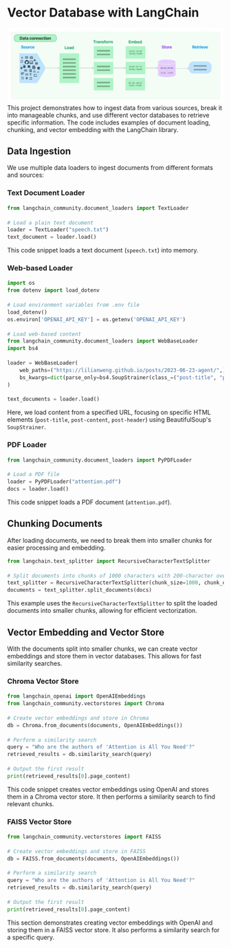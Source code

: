
# Vector Database with LangChain
![img.png](imgs%2Fimg.png)
This project demonstrates how to ingest data from various sources, break it into manageable chunks, and use different vector databases to retrieve specific information. The code includes examples of document loading, chunking, and vector embedding with the LangChain library.

## Data Ingestion

We use multiple data loaders to ingest documents from different formats and sources:

### Text Document Loader
```python
from langchain_community.document_loaders import TextLoader

# Load a plain text document
loader = TextLoader("speech.txt")
text_document = loader.load()
```
This code snippet loads a text document (`speech.txt`) into memory.

### Web-based Loader
```python
import os
from dotenv import load_dotenv

# Load environment variables from .env file
load_dotenv()
os.environ['OPENAI_API_KEY'] = os.getenv('OPENAI_API_KEY')

# Load web-based content
from langchain_community.document_loaders import WebBaseLoader
import bs4

loader = WebBaseLoader(
    web_paths=("https://lilianweng.github.io/posts/2023-06-23-agent/",),
    bs_kwargs=dict(parse_only=bs4.SoupStrainer(class_=("post-title", "post-content", "post-header")))
)

text_documents = loader.load()
```
Here, we load content from a specified URL, focusing on specific HTML elements (`post-title`, `post-content`, `post-header`) using BeautifulSoup's `SoupStrainer`.

### PDF Loader
```python
from langchain_community.document_loaders import PyPDFLoader

# Load a PDF file
loader = PyPDFLoader("attention.pdf")
docs = loader.load()
```
This code snippet loads a PDF document (`attention.pdf`).

## Chunking Documents

After loading documents, we need to break them into smaller chunks for easier processing and embedding.
```python
from langchain.text_splitter import RecursiveCharacterTextSplitter

# Split documents into chunks of 1000 characters with 200-character overlap
text_splitter = RecursiveCharacterTextSplitter(chunk_size=1000, chunk_overlap=200)
documents = text_splitter.split_documents(docs)
```
This example uses the `RecursiveCharacterTextSplitter` to split the loaded documents into smaller chunks, allowing for efficient vectorization.

## Vector Embedding and Vector Store

With the documents split into smaller chunks, we can create vector embeddings and store them in vector databases. This allows for fast similarity searches.

### Chroma Vector Store
```python
from langchain_openai import OpenAIEmbeddings
from langchain_community.vectorstores import Chroma

# Create vector embeddings and store in Chroma
db = Chroma.from_documents(documents, OpenAIEmbeddings())

# Perform a similarity search
query = "Who are the authors of 'Attention is All You Need'?"
retrieved_results = db.similarity_search(query)

# Output the first result
print(retrieved_results[0].page_content)
```
This code snippet creates vector embeddings using OpenAI and stores them in a Chroma vector store. It then performs a similarity search to find relevant chunks.

### FAISS Vector Store
```python
from langchain_community.vectorstores import FAISS

# Create vector embeddings and store in FAISS
db = FAISS.from_documents(documents, OpenAIEmbeddings())

# Perform a similarity search
query = "Who are the authors of 'Attention is All You Need'?"
retrieved_results = db.similarity_search(query)

# Output the first result
print(retrieved_results[0].page_content)
```
This section demonstrates creating vector embeddings with OpenAI and storing them in a FAISS vector store. It also performs a similarity search for a specific query.

